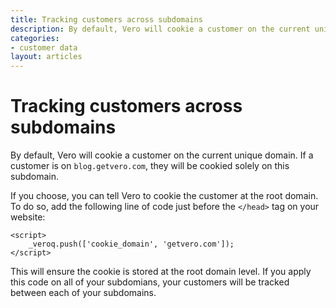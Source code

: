 ```yaml
---
title: Tracking customers across subdomains
description: By default, Vero will cookie a customer on the current unique domain. If a customer is on blog.getvero.com, they will be cookied solely on this subdomain.
categories:
- customer data
layout: articles
---
```


# Tracking customers across subdomains

By default, Vero will cookie a customer on the current unique domain. If a customer is on `blog.getvero.com`, they will be cookied solely on this subdomain.

If you choose, you can tell Vero to cookie the customer at the root domain. To do so, add the following line of code just before the `</head>` tag on your website:

    <script>
        _veroq.push(['cookie_domain', 'getvero.com']);
    </script>

This will ensure the cookie is stored at the root domain level. If you apply this code on all of your subdomians, your customers will be tracked between each of your subdomains.
